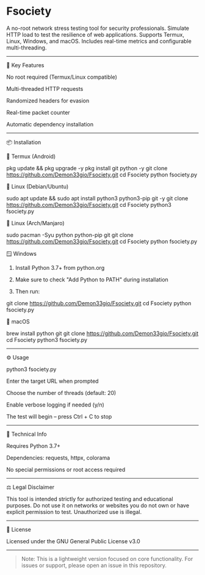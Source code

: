 # Fsociety

A no-root network stress testing tool for security professionals.
Simulate HTTP load to test the resilience of web applications. Supports Termux, Linux, Windows, and macOS. Includes real-time metrics and configurable multi-threading.


---

🚀 Key Features

No root required (Termux/Linux compatible)

Multi-threaded HTTP requests

Randomized headers for evasion

Real-time packet counter

Automatic dependency installation



---

📦 Installation

📱 Termux (Android)

pkg update && pkg upgrade -y
pkg install git python -y
git clone https://github.com/Demon33gio/Fsociety.git
cd Fsociety
python fsociety.py

🐧 Linux (Debian/Ubuntu)

sudo apt update && sudo apt install python3 python3-pip git -y
git clone https://github.com/Demon33gio/Fsociety.git
cd Fsociety
python3 fsociety.py

🐧 Linux (Arch/Manjaro)

sudo pacman -Syu python python-pip git
git clone https://github.com/Demon33gio/Fsociety.git
cd Fsociety
python fsociety.py

🪟 Windows

1. Install Python 3.7+ from python.org


2. Make sure to check "Add Python to PATH" during installation


3. Then run:



git clone https://github.com/Demon33gio/Fsociety.git
cd Fsociety
python fsociety.py

🍎 macOS

brew install python git
git clone https://github.com/Demon33gio/Fsociety.git
cd Fsociety
python3 fsociety.py


---

⚙️ Usage

python3 fsociety.py

Enter the target URL when prompted

Choose the number of threads (default: 20)

Enable verbose logging if needed (y/n)

The test will begin – press Ctrl + C to stop



---

🧠 Technical Info

Requires Python 3.7+

Dependencies: requests, httpx, colorama

No special permissions or root access required



---

⚖️ Legal Disclaimer

This tool is intended strictly for authorized testing and educational purposes.
Do not use it on networks or websites you do not own or have explicit permission to test.
Unauthorized use is illegal.


---

📄 License

Licensed under the GNU General Public License v3.0


---

> Note: This is a lightweight version focused on core functionality.
For issues or support, please open an issue in this repository.

